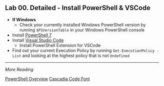 ## Lab 00. Detailed - Install PowerShell & VSCode

- **If Windows**
    - Check your currently installed Windows PowerShell version by running `$PSVersionTable` in your Windows PowerShell console
- Install [PowerShell 7](https://github.com/PowerShell/PowerShell/releases/tag/v7.0.0-rc.2)
- Install [Visual Studio Code](http://aka.ms/vscode)
    - Install PowerShell Extension for VSCode
- Find out your current Execution Policy by running `Get-ExecutionPolicy -List` and looking at the highest policy that is not `Undefined`

---

*More Reading*

[PowerShell Overview](https://docs.microsoft.com/en-us/powershell/scripting/overview)
[Cascadia Code Font](https://github.com/microsoft/cascadia-code)